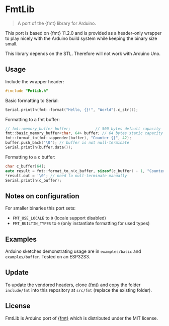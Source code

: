 # FmtLib

> A port of the {fmt} library for Arduino.

This port is based on {fmt} 11.2.0 and is provided as a header-only wrapper to play nicely with the Arduino build system while keeping the binary size small.

This library depends on the STL. Therefore will not work with Arduino Uno.

## Usage

Include the wrapper header:

```c++
#include "FmtLib.h"
```

Basic formatting to Serial:

```c++
Serial.println(fmt::format("Hello, {}!", "World").c_str());
```

Formatting to a fmt buffer:

```c++
// fmt::memory_buffer buffer;           // 500 bytes default capacity
fmt::basic_memory_buffer<char, 64> buffer; // 64 bytes static capacity
fmt::format_to(fmt::appender(buffer), "Counter {}", 42);
buffer.push_back('\0'); // buffer is not null-terminate
Serial.println(buffer.data());
```

Formatting to a c buffer:

```c++
char c_buffer[64];
auto result = fmt::format_to_n(c_buffer, sizeof(c_buffer) - 1, "Counter {}", i++);
*result.out = '\0'; // need to null-terminate manually
Serial.println(c_buffer);
```

## Notes on configuration

For smaller binaries this port sets:
- `FMT_USE_LOCALE` to `0` (locale support disabled)
- `FMT_BUILTIN_TYPES` to `0` (only instantiate formatting for used types)

## Examples

Arduino sketches demonstrating usage are in `examples/basic` and `examples/buffer`. Tested on an ESP32S3.

## Update

To update the vendored headers, clone [{fmt}](https://github.com/fmtlib/fmt) and copy the folder `include/fmt` into this repository at `src/fmt` (replace the existing folder).

## License

FmtLib is Arduino port of [{fmt}](https://github.com/fmtlib/fmt) which is distributed under the MIT license.